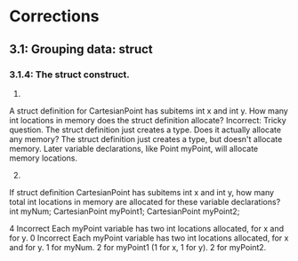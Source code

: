 # Corrections
## 3.1: Grouping data: struct
### 3.1.4: The struct construct.
1)
A struct definition for CartesianPoint has subitems int x and int y. 
How many int locations in memory does the struct definition allocate?
Incorrect: Tricky question. The struct definition just creates a type. Does it actually allocate any memory?
The struct definition just creates a type, but doesn't allocate memory. Later variable declarations, like Point myPoint, will allocate memory locations.


2)
If struct definition CartesianPoint has subitems int x and int y, how many total int locations in memory are allocated for these variable declarations?
int myNum;
CartesianPoint myPoint1; 
CartesianPoint myPoint2;

4 Incorrect Each myPoint variable has two int locations allocated, for x and for y.
0 Incorrect Each myPoint variable has two int locations allocated, for x and for y.
1 for myNum. 
2 for myPoint1 (1 for x, 1 for y). 
2 for myPoint2.
